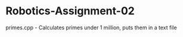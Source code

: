 Robotics-Assignment-02
======================
primes.cpp - Calculates primes under 1 million, puts them in a text file
